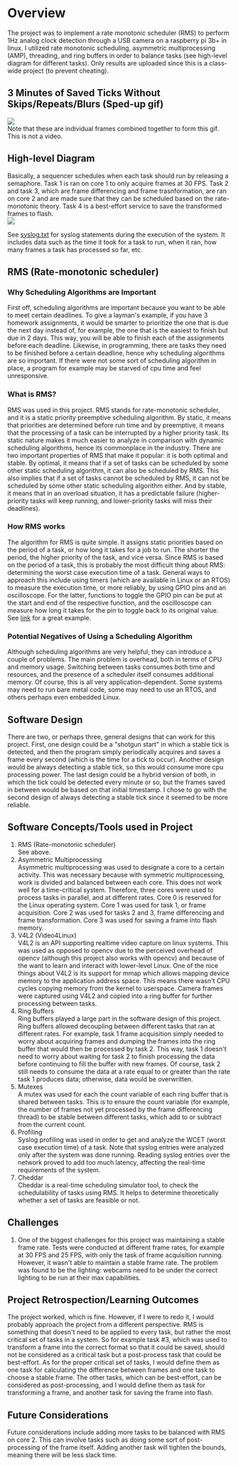 # Overview #
The project was to implement a rate monotonic scheduler (RMS) to perform 1Hz analog clock detection through a USB camera on a raspberry pi 3b+ in linux. I utilized rate monotonic scheduling, asymmetric multiprocessing (AMP), threading, and ring buffers in order to balance tasks (see high-level diagram for different tasks). Only results are uploaded since this is a class-wide project (to prevent cheating).</br>

## 3 Minutes of Saved Ticks Without Skips/Repeats/Blurs (Sped-up gif) ##
![](https://github.com/isch4196/real-time-embedded/blob/master/3mindiff.gif)<br/>
Note that these are individual frames combined together to form this gif. This is not a video.

## High-level Diagram ##
Basically, a sequencer schedules when each task should run by releasing a semaphore. Task 1 is ran on core 1 to only acquire frames at 30 FPS. Task 2 and task 3, which are frame differencing and frame trasnformation, are ran on core 2 and are made sure that they can be scheduled based on the rate-monotonic theory. Task 4 is a best-effort service to save the transformed frames to flash.
</br>
![](https://github.com/isch4196/real-time-embedded/blob/master/5318_high_level_diagram.png)

See [syslog.txt](https://github.com/isch4196/real-time-embedded/blob/master/syslog.txt) for syslog statements during the execution of the system. It includes data such as the time it took for a task to run, when it ran, how many frames a task has processed so far, etc.

## RMS (Rate-monotonic scheduler) ##
### Why Scheduling Algorithms are Important ###
First off, scheduling algorithms are important because you want to be able to meet certain deadlines. To give a layman's example, if you have 3 homework assignments, it would be smarter to prioritize the one that is due the next day instead of, for example, the one that is the easiest to finish but due in 2 days. This way, you will be able to finish each of the assignments before each deadline. Likewise, in programming, there are tasks they need to be finished before a certain deadline, hence why scheduling algorithms are so important. If there were not some sort of scheduling algorithm in place, a program for example may be starved of cpu time and feel unresponsive. 

### What is RMS? ###
RMS was used in this project. RMS stands for rate-monotonic scheduler, and it is a static priority preemptive scheduling algorithm. By static, it means that priorities are determined before run time and by preemptive, it means that the processing of a task can be interrupted by a higher priority task. Its static nature makes it much easier to analyze in comparison with dynamic scheduling algorithms, hence its commonplace in the industry. There are two important properties of RMS that make it popular: it is both optimal and stable. By optimal, it means that if a set of tasks can be scheduled by some other static scheduling algorithm, it can also be scheduled by RMS. This also implies that if a set of tasks cannot be scheduled by RMS, it can not be scheduled by some other static scheduling algorithm either. And by stable, it means that in an overload situation, it has a predictable failure (higher-priority tasks will keep running, and lower-priority tasks will miss their deadlines).<br/>

### How RMS works ###
The algorithm for RMS is quite simple. It assigns static priorities based on the period of a task, or how long it takes for a job to run. The shorter the period, the higher priority of the task, and vice versa. Since RMS is based on the period of a task, this is probably the most difficult thing about RMS: determining the worst case execution time of a task. General ways to approach this include using timers (which are available in Linux or an RTOS) to measure the execution time, or more reliably, by using GPIO pins and an oscilloscope. For the latter, functions to toggle the GPIO pin can be put at the start and end of the respective function, and the oscilloscope can measure how long it takes for the pin to toggle back to its original value. See [link](https://www.geeksforgeeks.org/rate-monotonic-scheduling/) for a great example.

### Potential Negatives of Using a Scheduling Algorithm ###
Although scheduling algorithms are very helpful, they can introduce a couple of problems. The main problem is overhead, both in terms of CPU and memory usage. Switching between tasks consumes both time and resources, and the presence of a scheduler itself consumes additional memory. Of course, this is all very application-dependent. Some systems may need to run bare metal code, some may need to use an RTOS, and others perhaps even embedded Linux.

## Software Design ##
There are two, or perhaps three, general designs that can work for this project. First, one design could be a "shotgun start" in which a stable tick is detected, and then the program simply periodically acquires and saves a frame every second (which is the time for a tick to occur). Another design would be always detecting a stable tick, so this would consume more cpu processing power. The last design could be a hybrid version of both, in which the tick could be detected every minute or so, but the frames saved in between would be based on that initial timestamp. I chose to go with the second design of always detecting a stable tick since it seemed to be more reliable.

## Software Concepts/Tools used in Project ##
1) RMS (Rate-monotonic scheduler)<br/>
See above.
2) Asymmetric Multiprocessing<br/>
Asymmetric multiprocessing was used to designate a core to a certain activity. This was necessary because with symmetric multiprocessing, work is divided and balanced between each core. This does not work well for a time-critical system. Therefore, three cores were used to process tasks in parallel, and at different rates. Core 0 is reserved for the Linux operating system. Core 1 was used for task 1, or frame acquisition. Core 2 was used for tasks 2 and 3, frame differencing and frame transformation. Core 3 was used for saving a frame into flash memory.
3) V4L2 (Video4Linux)<br/>
V4L2 is an API supporting realtime video capture on linux systems. This was used as opposed to opencv due to the perceived overhead of opencv (although this project also works with opencv) and because of the want to learn and interact with lower-level Linux. One of the nice things about V4L2 is its support for mmap which allows mapping device memory to the application address space. This means there wasn't CPU cycles copying memory from the kernel to userspace. Camera frames were captured using V4L2 and copied into a ring buffer for further processing between tasks.
4) Ring Buffers<br/>
Ring buffers played a large part in the software design of this project. Ring buffers allowed decoupling between different tasks that ran at different rates. For example, task 1 frame acquisition simply needed to worry about acquiring frames and dumping the frames into the ring buffer that would then be processed by task 2. This way, task 1 doesn't need to worry about waiting for task 2 to finish processing the data before continuing to fill the buffer with new frames. Of course, task 2 still needs to consume the data at a rate equal to or greater than the rate task 1 produces data; otherwise, data would be overwritten.
5) Mutexes<br/>
A mutex was used for each the count variable of each ring buffer that is shared between tasks. This is to ensure the count variable (for example, the number of frames not yet processed by the frame differencing thread) to be stable between different tasks, which add to or subtract from the current count.
6) Profiling<br/>
Syslog profiling was used in order to get and analyze the WCET (worst case execution time) of a task. Note that syslog entries were analyzed only after the system was done running. Reading syslog entries over the network proved to add too much latency, affecting the real-time requirements of the system.
7) Cheddar<br/>
Cheddar is a real-time scheduling simulator tool, to check the schedulability of tasks using RMS. It helps to determine theoretically whether a set of tasks are feasible or not.

## Challenges ##
1) One of the biggest challenges for this project was maintaining a stable frame rate. Tests were conducted at different frame rates, for example at 30 FPS and 25 FPS, with only the task of frame acquisition running. However, it wasn't able to maintain a stable frame rate. The problem was found to be the lighting: webcams need to be under the correct lighting to be run at their max capabilities.

## Project Retrospection/Learning Outcomes ##
The project worked, which is fine. However, if I were to redo it, I would probably approach the project from a different perspective. RMS is something that doesn't need to be applied to every task, but rather the most critical set of tasks in a system. So for example task #3, which was used to transform a frame into the correct format so that it could be saved, should not be considered as a critical task but a post-process task that could be best-effort. As for the proper critical set of tasks, I would define them as one task for calculating the difference between frames and one task to choose a stable frame. The other tasks, which can be best-effort, can be considered as post-processing, and I would define them as task for transforming a frame, and another task for saving the frame into flash.

## Future Considerations ##
Future considerations include adding more tasks to be balanced with RMS on core 2. This can involve tasks such as doing some sort of post-processing of the frame itself. Adding another task will tighten the bounds, meaning there will be less slack time.
